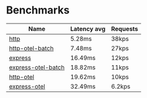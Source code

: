 <!-- README.md is generated from README.ecr, do not edit -->

# Benchmarks

| Name                          |  Latency avg      | Requests      |
| ----------------------------  |  ---------------- | ------------- |
| [http](https://nodejs.org/api/http.html) | 5.28ms | 38kps |
| [http-otel-batch](https://nodejs.org/api/http.html) | 7.48ms | 27kps |
| [express](https://github.com/expressjs/express) | 16.49ms | 12kps |
| [express-otel-batch](https://github.com/expressjs/express) | 18.82ms | 11kps |
| [http-otel](https://nodejs.org/api/http.html) | 19.62ms | 10kps |
| [express-otel](https://github.com/expressjs/express) | 32.49ms | 6.2kps |
